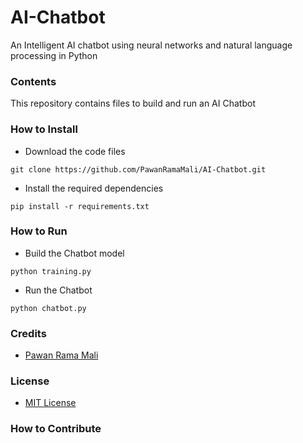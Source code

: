 # AI-Chatbot

An Intelligent AI chatbot using neural networks and natural language processing in Python

### Contents 

This repository contains files to build and run an AI Chatbot 

### How to Install 

* Download the code files

```
git clone https://github.com/PawanRamaMali/AI-Chatbot.git 

```

* Install the required dependencies 

```
pip install -r requirements.txt 
```

### How to Run

* Build the Chatbot model 

```
python training.py
```

* Run the Chatbot  
```
python chatbot.py
```

### Credits

* [Pawan Rama Mali](https://github.com/PawanRamaMali) 

### License 

* [MIT License](LICENSE)
### How to Contribute

